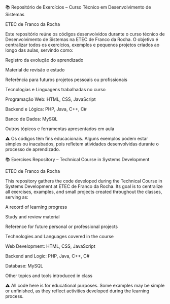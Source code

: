 📚 Repositório de Exercícios – Curso Técnico em Desenvolvimento de Sistemas

ETEC de Franco da Rocha

Este repositório reúne os códigos desenvolvidos durante o curso técnico de Desenvolvimento de Sistemas na ETEC de Franco da Rocha.
O objetivo é centralizar todos os exercícios, exemplos e pequenos projetos criados ao longo das aulas, servindo como:

Registro da evolução do aprendizado

Material de revisão e estudo

Referência para futuros projetos pessoais ou profissionais

Tecnologias e Linguagens trabalhadas no curso

Programação Web: HTML, CSS, JavaScript

Backend e Lógica: PHP, Java, C++, C#

Banco de Dados: MySQL

Outros tópicos e ferramentas apresentados em aula

⚠️ Os códigos têm fins educacionais. Alguns exemplos podem estar simples ou inacabados, pois refletem atividades desenvolvidas durante o processo de aprendizado.

📚 Exercises Repository – Technical Course in Systems Development

ETEC de Franco da Rocha

This repository gathers the code developed during the Technical Course in Systems Development at ETEC de Franco da Rocha.
Its goal is to centralize all exercises, examples, and small projects created throughout the classes, serving as:

A record of learning progress

Study and review material

Reference for future personal or professional projects

Technologies and Languages covered in the course

Web Development: HTML, CSS, JavaScript

Backend and Logic: PHP, Java, C++, C#

Database: MySQL

Other topics and tools introduced in class

⚠️ All code here is for educational purposes. Some examples may be simple or unfinished, as they reflect activities developed during the learning process.
